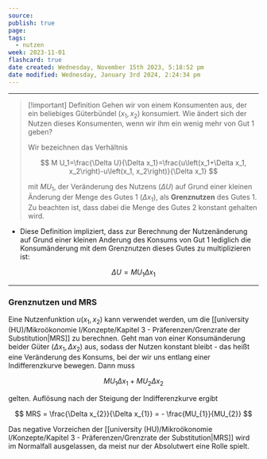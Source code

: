 ```yaml
---
source: 
publish: true
page: 
tags:
  - nutzen
week: 2023-11-01
flashcard: true
date created: Wednesday, November 15th 2023, 5:18:52 pm
date modified: Wednesday, January 3rd 2024, 2:24:34 pm
---
```

***

> [!important] Definition
> Gehen wir von einem Konsumenten aus, der ein beliebiges Güterbündel ($x_{1}, x_{2}$) konsumiert. Wie ändert sich der Nutzen dieses Konsumenten, wenn wir ihm ein wenig mehr von Gut 1 geben?
> 
> Wir bezeichnen das Verhältnis
>
> $$
> M U_1=\frac{\Delta U}{\Delta x_1}=\frac{u\left(x_1+\Delta x_1, x_2\right)-u\left(x_1, x_2\right)}{\Delta x_1}
> $$
>
> mit $MU_{1}$, der Veränderung des Nutzens ($\Delta U$) auf Grund einer kleinen Änderung der Menge des Gutes 1 ($\Delta x_{1}$), als **Grenznutzen** des Gutes 1.
> Zu beachten ist, dass dabei die Menge des Gutes 2 konstant gehalten wird.

- Diese Definition impliziert, dass zur Berechnung der Nutzenänderung auf Grund einer kleinen Anderung des Konsums von Gut 1 lediglich die Konsumänderung mit dem Grenznutzen dieses Gutes zu multiplizieren ist:

$$
\Delta U=M U_1 \Delta x_1
$$

***
### Grenznutzen und MRS

Eine Nutzenfunktion $u(x_{1}, x_{2})$ kann verwendet werden, um die [[university (HU)/Mikroökonomie I/Konzepte/Kapitel 3 - Präferenzen/Grenzrate der Substitution|MRS]] zu berechnen.
Geht man von einer Konsumänderung beider Güter ($\Delta x_{1}, \Delta x_{2}$) aus, sodass der Nutzen konstant bleibt - das heißt eine Veränderung des Konsums, bei der wir uns entlang einer Indifferenzkurve bewegen.
Dann muss

$$
MU_{1}\Delta x_{1} + MU_{2} \Delta x_{2}
$$

gelten. Auflösung nach der Steigung der Indifferenzkurve ergibt

$$
MRS = \frac{\Delta x_{2}}{\Delta x_{1}} = - \frac{MU_{1}}{MU_{2}}
$$

Das negative Vorzeichen der [[university (HU)/Mikroökonomie I/Konzepte/Kapitel 3 - Präferenzen/Grenzrate der Substitution|MRS]] wird im Normalfall ausgelassen, da meist nur der Absolutwert eine Rolle spielt.
